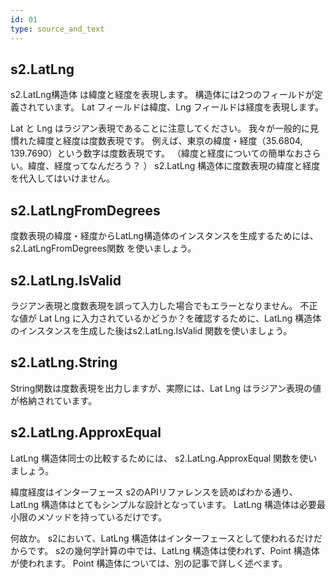 ```yaml
---
id: 01
type: source_and_text
---
```


## s2.LatLng

s2.LatLng構造体 は緯度と経度を表現します。 構造体には2つのフィールドが定義されています。 Lat フィールドは緯度、Lng フィールドは経度を表現します。

Lat と Lng はラジアン表現であることに注意してください。 我々が一般的に見慣れた緯度と経度は度数表現です。 例えば、東京の緯度・経度（35.6804, 139.7690）という数字は度数表現です。 （緯度と経度についての簡単なおさらい。緯度、経度ってなんだろう？ ） s2.LatLng 構造体に度数表現の緯度と経度を代入してはいけません。

## s2.LatLngFromDegrees

度数表現の緯度・経度からLatLng構造体のインスタンスを生成するためには、s2.LatLngFromDegrees関数 を使いましょう。

## s2.LatLng.IsValid

ラジアン表現と度数表現を誤って入力した場合でもエラーとなりません。 不正な値が Lat Lng に入力されているかどうか？を確認するために、LatLng 構造体のインスタンスを生成した後はs2.LatLng.IsValid 関数を使いましょう。

## s2.LatLng.String

String関数は度数表現を出力しますが、実際には、Lat Lng はラジアン表現の値が格納されています。

## s2.LatLng.ApproxEqual

LatLng 構造体同士の比較するためには、 s2.LatLng.ApproxEqual 関数を使いましょう。

緯度経度はインターフェース
s2のAPIリファレンスを読めばわかる通り、LatLng 構造体はとてもシンプルな設計となっています。 LatLng 構造体は必要最小限のメソッドを持っているだけです。

何故か。 s2において、LatLng 構造体はインターフェースとして使われるだけだからです。 s2の幾何学計算の中では、LatLng 構造体は使われず、Point 構造体が使われます。 Point 構造体については、別の記事で詳しく述べます。
